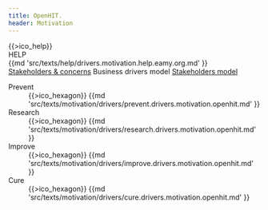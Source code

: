 ```yaml
---
title: OpenHIT.
header: Motivation
---
```


<div class="mainhelp">
    <span class="mainhelp__ico">{{>ico_help}}</span>
    <div class="mainhelp__window">
        <div class="mainhelp__window-title">HELP</div>
        <div class="mainhelp__window-wrap">
            {{md 'src/texts/help/drivers.motivation.help.eamy.org.md' }}
        </div>
    </div>
</div>

<nav class="main-subnav">
    <a href="/motivation-stakeholders-and-concerns.html" class="main-subnav__item">Stakeholders & concerns</a>
    <span class="main-subnav__item">Business drivers model</span>
    <a href="/motivation-stakeholders.html" class="main-subnav__item">Stakeholders model</a>
</nav>

<dl class="motivation dl dl_column_4">
    <dt class="dl__title motivation__title">Prevent</dt>
    <dd class="dl__content motivation__content">
        <span class="motivation__icon motivation__icon_type_prevent">
            {{>ico_hexagon}}
        </span>
        {{md 'src/texts/motivation/drivers/prevent.drivers.motivation.openhit.md' }}
    </dd>
    <dt class="dl__title motivation__title">Research</dt>
    <dd class="dl__content motivation__content">
        <span class="motivation__icon motivation__icon_type_research">
            {{>ico_hexagon}}
        </span>
        {{md 'src/texts/motivation/drivers/research.drivers.motivation.openhit.md' }}
    </dd>
    <dt class="dl__title motivation__title">Improve</dt>
    <dd class="dl__content motivation__content">
        <span class="motivation__icon motivation__icon_type_improve">
            {{>ico_hexagon}}
        </span>
        {{md 'src/texts/motivation/drivers/improve.drivers.motivation.openhit.md' }}
    </dd>
    <dt class="dl__title motivation__title">Cure</dt>
    <dd class="dl__content motivation__content">
        <span class="motivation__icon motivation__icon_type_cure">
            {{>ico_hexagon}}
        </span>
        {{md 'src/texts/motivation/drivers/cure.drivers.motivation.openhit.md' }}
    </dd>
</dl>
